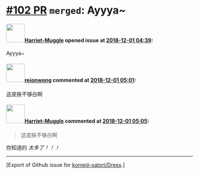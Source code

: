 # [\#102 PR](https://github.com/komeiji-satori/Dress/pull/102) `merged`: Ayyya~

#### <img src="https://avatars.githubusercontent.com/u/20907487?u=d4b1057c4fae0d76fbec12c0a7f5e074d755d8e4&v=4" width="50">[Harriet-Muggle](https://github.com/Harriet-Muggle) opened issue at [2018-12-01 04:39](https://github.com/komeiji-satori/Dress/pull/102):

Ayyya~

#### <img src="https://avatars.githubusercontent.com/u/9636382?u=700c01bfb5bfb9520c97429161ece47b2b282f9a&v=4" width="50">[reionwong](https://github.com/reionwong) commented at [2018-12-01 05:01](https://github.com/komeiji-satori/Dress/pull/102#issuecomment-443400137):

这皮肤不够白啊

#### <img src="https://avatars.githubusercontent.com/u/20907487?u=d4b1057c4fae0d76fbec12c0a7f5e074d755d8e4&v=4" width="50">[Harriet-Muggle](https://github.com/Harriet-Muggle) commented at [2018-12-01 05:05](https://github.com/komeiji-satori/Dress/pull/102#issuecomment-443400288):

> 这皮肤不够白啊

你知道的 *太多了！！！*


-------------------------------------------------------------------------------



[Export of Github issue for [komeiji-satori/Dress](https://github.com/komeiji-satori/Dress).]
